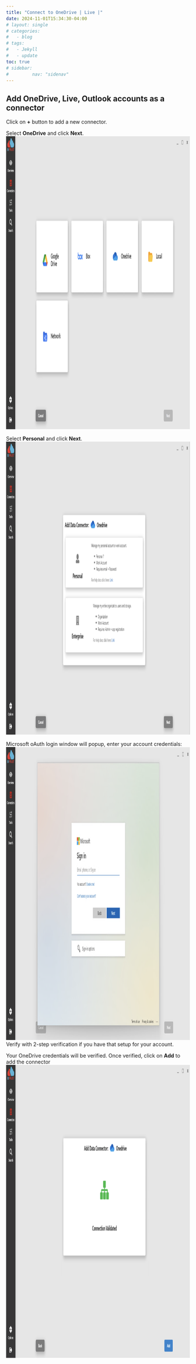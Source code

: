 ```yaml
---
title: "Connect to OneDrive | Live |"
date: 2024-11-01T15:34:30-04:00
# layout: single
# categories:
#   - blog
# tags:
#   - Jekyll
#   - update
toc: true
# sidebar:
#         nav: "sidenav"
---
```


## Add OneDrive, Live, Outlook accounts as a connector

Click on **+** button to add a new connector. 

Select **OneDrive** and click **Next**.
<img src="/assets/images/connectorSelect.png" alt="Unblock Installer" width="650" height="800"/>

Select **Personal** and click **Next**. 
<img src="/assets/images/connectorOneDrive-00.png" alt="Unblock Installer" width="650" height="800"/>


Microsoft oAuth login window will popup, enter your account credentials:
<img src="/assets/images/connectorOneDrive-01.png" alt="Unblock Installer" width="650" height="800"/>
Verify with 2-step verification if you have that setup for your account.



Your OneDrive credentials will be verified. Once verified, click on **Add** to add the connector
<img src="/assets/images/connectorOneDrive-02.png" alt="Unblock Installer" width="650" height="800"/>